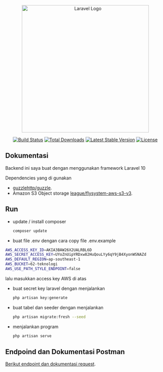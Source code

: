<p align="center"><a href="https://laravel.com" target="_blank"><img src="https://raw.githubusercontent.com/laravel/art/master/logo-lockup/5%20SVG/2%20CMYK/1%20Full%20Color/laravel-logolockup-cmyk-red.svg" width="400" alt="Laravel Logo"></a></p>

<p align="center">
<a href="https://github.com/laravel/framework/actions"><img src="https://github.com/laravel/framework/workflows/tests/badge.svg" alt="Build Status"></a>
<a href="https://packagist.org/packages/laravel/framework"><img src="https://img.shields.io/packagist/dt/laravel/framework" alt="Total Downloads"></a>
<a href="https://packagist.org/packages/laravel/framework"><img src="https://img.shields.io/packagist/v/laravel/framework" alt="Latest Stable Version"></a>
<a href="https://packagist.org/packages/laravel/framework"><img src="https://img.shields.io/packagist/l/laravel/framework" alt="License"></a>
</p>

## Dokumentasi

Backend ini saya buat dengan menggunakan framework Laravel 10

Dependencies yang di gunakan

-   [guzzlehttp/guzzle](https://github.com/guzzle/guzzle.git).
-   Amazon S3 Object storage [league/flysystem-aws-s3-v3](https://github.com/thephpleague/flysystem-aws-s3-v3.git).

## Run

-   update / install composer
    ```sh
    composer update
    ```
-   buat file .env dengan cara copy file .env.example

```sh
AWS_ACCESS_KEY_ID=AKIA3BAW26X2UALRBL6D
AWS_SECRET_ACCESS_KEY=UYoZnUipYRDxw82HuQouLYy6qY9jB4XyonWSNAZd
AWS_DEFAULT_REGION=ap-southeast-1
AWS_BUCKET=62-teknologi
AWS_USE_PATH_STYLE_ENDPOINT=false
```

lalu masukkan access key AWS di atas

-   buat secret key laravel dengan menjalankan
    ```sh
    php artisan key:generate
    ```
-   buat tabel dan seeder dengan menjalankan
    ```sh
    php artisan migrate:fresh --seed
    ```
-   menjalankan program
    ```sh
    php artisan serve
    ```

## Endpoind dan Dokumentasi Postman

[Berikut endpoint dan dokumentasi request](https://documenter.getpostman.com/view/15005997/2s9Ykod1qq).
